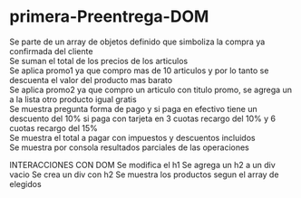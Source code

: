 # primera-Preentrega-DOM
Se parte de un array de objetos definido que simboliza la compra ya confirmada del cliente <br>
Se suman el total de los precios de los articulos <br>
Se aplica promo1 ya que compro mas de 10 articulos y por lo tanto se descuenta el valor del producto mas barato <br>
Se aplica promo2 ya que compro un articulo con titulo promo, se agrega un a la lista otro producto igual gratis <br>
Se muestra pregunta forma de pago y si paga en efectivo tiene un descuento del 10% si paga con tarjeta en 3 cuotas recargo del 10% y 6 cuotas recargo del 15% <br>
Se muestra el total a pagar con impuestos y descuentos incluidos <br>
Se muestra por consola resultados parciales de las operaciones 

INTERACCIONES CON DOM
Se modifica el h1 
Se agrega un h2 a un div vacio
Se crea un div con h2
Se muestra los productos segun el array de elegidos
